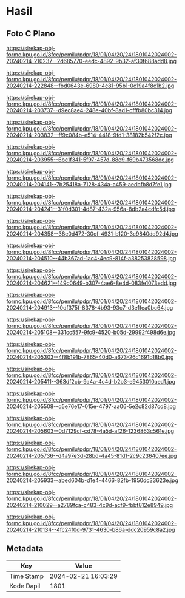 # Hasil

## Foto C Plano

https://sirekap-obj-formc.kpu.go.id/8fcc/pemilu/pdpr/18/01/04/20/24/1801042024002-20240214-210237--2d685770-eedc-4892-9b32-af30f688add8.jpg

https://sirekap-obj-formc.kpu.go.id/8fcc/pemilu/pdpr/18/01/04/20/24/1801042024002-20240214-222848--fbd0643e-6980-4c81-95b1-0c19a4f8c1b2.jpg

https://sirekap-obj-formc.kpu.go.id/8fcc/pemilu/pdpr/18/01/04/20/24/1801042024002-20240214-203737--d9ec8ae4-248e-40bf-8ad1-cfffb80bc314.jpg

https://sirekap-obj-formc.kpu.go.id/8fcc/pemilu/pdpr/18/01/04/20/24/1801042024002-20240214-203832--ff9c084b-e514-4418-9fd1-38182b542f2c.jpg

https://sirekap-obj-formc.kpu.go.id/8fcc/pemilu/pdpr/18/01/04/20/24/1801042024002-20240214-203955--6bc1f341-5f97-457d-88e9-f69b473568dc.jpg

https://sirekap-obj-formc.kpu.go.id/8fcc/pemilu/pdpr/18/01/04/20/24/1801042024002-20240214-204141--7b25418a-7128-434a-a459-aedbfb8d7fe1.jpg

https://sirekap-obj-formc.kpu.go.id/8fcc/pemilu/pdpr/18/01/04/20/24/1801042024002-20240214-204241--31f0d301-4d87-432a-956a-8db2a4cdfc5d.jpg

https://sirekap-obj-formc.kpu.go.id/8fcc/pemilu/pdpr/18/01/04/20/24/1801042024002-20240214-204358--38e0d472-30cf-4931-b120-3c9840dd92d4.jpg

https://sirekap-obj-formc.kpu.go.id/8fcc/pemilu/pdpr/18/01/04/20/24/1801042024002-20240214-204510--44b367ad-1ac4-4ec9-814f-a38253828598.jpg

https://sirekap-obj-formc.kpu.go.id/8fcc/pemilu/pdpr/18/01/04/20/24/1801042024002-20240214-204621--149c0649-b307-4ae6-8e4d-083fe1073edd.jpg

https://sirekap-obj-formc.kpu.go.id/8fcc/pemilu/pdpr/18/01/04/20/24/1801042024002-20240214-204913--10df375f-8378-4b93-93c7-d3e1fea0bc64.jpg

https://sirekap-obj-formc.kpu.go.id/8fcc/pemilu/pdpr/18/01/04/20/24/1801042024002-20240214-205108--331cc557-9fc9-4520-b05d-29992f498d6e.jpg

https://sirekap-obj-formc.kpu.go.id/8fcc/pemilu/pdpr/18/01/04/20/24/1801042024002-20240214-205303--4f8b191b-7865-40d0-a673-26c1691b18b0.jpg

https://sirekap-obj-formc.kpu.go.id/8fcc/pemilu/pdpr/18/01/04/20/24/1801042024002-20240214-205411--363df2cb-9a4a-4c4d-b2b3-e9453010aed1.jpg

https://sirekap-obj-formc.kpu.go.id/8fcc/pemilu/pdpr/18/01/04/20/24/1801042024002-20240214-205508--d5e76e17-015e-4797-aa06-5e2c82d87cd8.jpg

https://sirekap-obj-formc.kpu.go.id/8fcc/pemilu/pdpr/18/01/04/20/24/1801042024002-20240214-205603--0d7129cf-cd78-4a5d-af26-1236863c561e.jpg

https://sirekap-obj-formc.kpu.go.id/8fcc/pemilu/pdpr/18/01/04/20/24/1801042024002-20240214-205736--d4a97e3d-28bd-4a45-81d1-2c9c236407ee.jpg

https://sirekap-obj-formc.kpu.go.id/8fcc/pemilu/pdpr/18/01/04/20/24/1801042024002-20240214-205933--abed604b-d1e4-4466-82fb-1950dc33623e.jpg

https://sirekap-obj-formc.kpu.go.id/8fcc/pemilu/pdpr/18/01/04/20/24/1801042024002-20240214-210029--a2789fca-c483-4c9d-acf9-fbbf812e8949.jpg

https://sirekap-obj-formc.kpu.go.id/8fcc/pemilu/pdpr/18/01/04/20/24/1801042024002-20240214-210134--4fc24f0d-9731-4630-b86a-ddc20959c8a2.jpg


## Metadata

| Key        | Value               |
| ---------- | ------------------- |
| Time Stamp | 2024-02-21 16:03:29 |
| Kode Dapil | 1801                |



